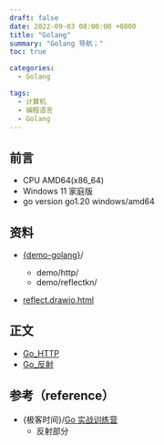 ```yaml
---
draft: false
date: 2022-09-03 08:00:00 +0800
title: "Golang"
summary: "Golang 导航；"
toc: true

categories:
  - Golang

tags:
  - 计算机
  - 编程语言
  - Golang
---
```


## 前言

- CPU AMD64(x86_64)
- Windows 11 家庭版
- go version go1.20 windows/amd64

## 资料

- [{demo-golang}](https://github.com/KelipuTe/demo-golang)/
    - demo/http/
    - demo/reflectkn/

- <a href="/drawio/computer-science/programming-language/golang/reflect.drawio.html">reflect.drawio.html</a>

## 正文

- [Go_HTTP](/计算机/programming-language/golang/Go_HTTP)
- [Go_反射](/计算机/programming-language/golang/Go_反射)

## 参考（reference）

- {极客时间}/[Go 实战训练营](https://u.geekbang.org/subject/go2nd)
    - 反射部分